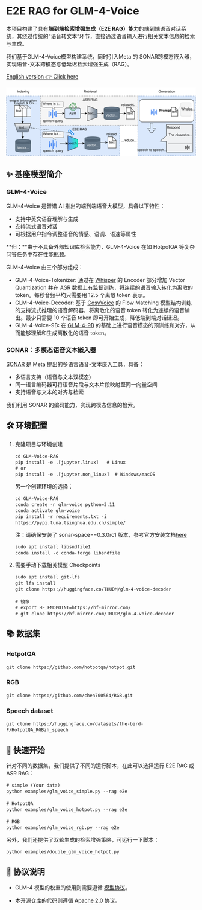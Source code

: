 # E2E RAG for GLM-4-Voice 

本项目构建了具有**端到端检索增强生成（E2E RAG）能力**的端到端语音对话系统，其绕过传统的“语音转文本”环节，直接通过语音输入进行相关文本信息的检索与生成。

我们基于GLM-4-Voice模型构建系统，同时引入Meta 的 SONAR跨模态嵌入器，实现语音-文本跨模态与低延迟检索增强生成（RAG）。

[English version 👉 Click here](./README.md)

![Model Architecture](./resources/e2erag.svg)

## ✨ 基座模型简介
### GLM-4-Voice
GLM-4-Voice 是智谱 AI 推出的端到端语音大模型，具备以下特性：
- 支持中英文语音理解与生成
- 支持流式语音对话
- 可根据用户指令调整语音的情感、语调、语速等属性

**但：**由于不具备外部知识库检索能力，GLM-4-Voice 在如 HotpotQA 等复杂问答任务中存在性能瓶颈。

GLM-4-Voice 由三个部分组成：
* GLM-4-Voice-Tokenizer: 通过在 [Whisper](https://github.com/openai/whisper) 的 Encoder 部分增加 Vector Quantization 并在 ASR 数据上有监督训练，将连续的语音输入转化为离散的 token。每秒音频平均只需要用 12.5 个离散 token 表示。
* GLM-4-Voice-Decoder: 基于 [CosyVoice](https://github.com/FunAudioLLM/CosyVoice) 的 Flow Matching 模型结构训练的支持流式推理的语音解码器，将离散化的语音 token 转化为连续的语音输出。最少只需要 10 个语音 token 即可开始生成，降低端到端对话延迟。
* GLM-4-Voice-9B: 在 [GLM-4-9B](https://github.com/THUDM/GLM-4) 的基础上进行语音模态的预训练和对齐，从而能够理解和生成离散化的语音 token。

### SONAR：多模态语音文本嵌入器
[SONAR](https://github.com/facebookresearch/SONAR) 是 Meta 提出的多语言语音-文本嵌入工具，具备：
- 多语言支持（语音与文本双模态）
- 同一语言编码器可将语音片段与文本片段映射至同一向量空间
- 支持语音与文本的对齐与检索

我们利用 SONAR 的编码能力，实现跨模态信息的检索。


## 🛠️ 环境配置
1. 克隆项目与环境创建

    ```shell
    cd GLM-Voice-RAG
    pip install -e .[jupyter,linux]   # Linux 
    # or
    pip install -e .[jupyter,non_linux]  # Windows/macOS 
    ```

    另一个创建环境的选择：
    ```shell
    cd GLM-Voice-RAG
    conda create -n glm-voice python=3.11 
    conda activate glm-voice 
    pip install -r requirements.txt -i https://pypi.tuna.tsinghua.edu.cn/simple/
    ```

    注：请确保安装了 sonar-space==0.3.0rc1 版本，参考官方安装文档[here](https://github.com/facebookresearch/large_concept_model?tab=readme-ov-file#installing)
    ```shell
    sudo apt install libsndfile1 
    conda install -c conda-forge libsndfile
    ```


2. 需要手动下载相关模型 Checkpoints
    ```shell
    sudo apt install git-lfs
    git lfs install
    git clone https://huggingface.co/THUDM/glm-4-voice-decoder

    # 镜像
    # export HF_ENDPOINT=https://hf-mirror.com/
    # git clone https://hf-mirror.com/THUDM/glm-4-voice-decoder
    ```


## 📚 数据集
### HotpotQA
```shell
git clone https://github.com/hotpotqa/hotpot.git
```

### RGB
```shell
git clone https://github.com/chen700564/RGB.git
```

### Speech dataset
```shell
git clone https://huggingface.co/datasets/the-bird-F/HotpotQA_RGBzh_speech
```

## 🚀 快速开始
针对不同的数据集，我们提供了不同的运行脚本，在此可以选择运行 E2E RAG 或 ASR RAG：

```shell
# simple (Your data)
python examples/glm_voice_simple.py --rag e2e

# HotpotQA
python examples/glm_voice_hotpot.py --rag e2e

# RGB
python examples/glm_voice_rgb.py --rag e2e
```

另外，我们还提供了双轮生成的检索增强策略，可运行一下脚本：
```shell
python examples/double_glm_voice_hotpot.py
```

## 📄 协议说明

+ GLM-4 模型的权重的使用则需要遵循 [模型协议](https://huggingface.co/THUDM/glm-4-voice-9b/blob/main/LICENSE)。

+ 本开源仓库的代码则遵循 [Apache 2.0](LICENSE) 协议。

